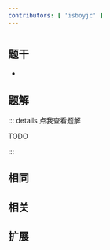 ```yaml
---
contributors: [ 'isboyjc' ]
---
```


# 


## 题干

- 



## 题解

::: details 点我查看题解

  TODO

:::



## 相同


## 相关


## 扩展

